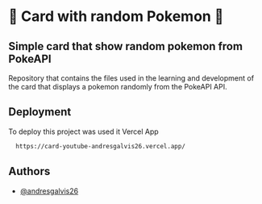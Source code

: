 
# 👾 Card with random Pokemon 👾

## Simple card that show random pokemon from PokeAPI

Repository that contains the files used in the learning and development of the card that displays a pokemon randomly from the PokeAPI API.




## Deployment

To deploy this project was used it Vercel App

```bash
  https://card-youtube-andresgalvis26.vercel.app/
```


## Authors

- [@andresgalvis26](https://www.github.com/andresgalvis26)


